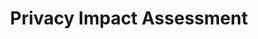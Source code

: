 ---
# This topic lives at
# https://digital.gov/topics/privacy-impact-assessment

# Topic Title
title: "Privacy Impact Assessment"

# description — keep it short and clear
summary: ""

# Weight
weight: 1

# For more information on managing topics,
# see https://github.com/GSA/digitalgov.gov/wiki/topics
---